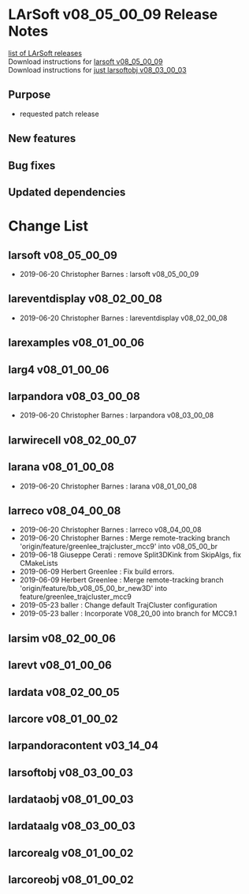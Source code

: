 # LArSoft v08_05_00_09 Release Notes



[list of LArSoft releases](LArSoft_release_list)  
Download instructions for [larsoft v08_05_00_09](http://scisoft.fnal.gov/scisoft/bundles/larsoft/v08_05_00_09/larsoft-v08_05_00_09.html)  
Download instructions for [just larsoftobj v08_03_00_03](http://scisoft.fnal.gov/scisoft/bundles/larsoftobj/v08_03_00_03/larsoftobj-v08_03_00_03.html)

## Purpose

-   requested patch release

## New features

## Bug fixes

## Updated dependencies

# Change List

## larsoft v08_05_00_09

-   2019-06-20 Christopher Barnes : larsoft v08_05_00_09

## lareventdisplay v08_02_00_08

-   2019-06-20 Christopher Barnes : lareventdisplay v08_02_00_08

## larexamples v08_01_00_06

## larg4 v08_01_00_06

## larpandora v08_03_00_08

-   2019-06-20 Christopher Barnes : larpandora v08_03_00_08

## larwirecell v08_02_00_07

## larana v08_01_00_08

-   2019-06-20 Christopher Barnes : larana v08_01_00_08

## larreco v08_04_00_08

-   2019-06-20 Christopher Barnes : larreco v08_04_00_08
-   2019-06-20 Christopher Barnes : Merge remote-tracking branch 'origin/feature/greenlee_trajcluster_mcc9' into v08_05_00_br
-   2019-06-18 Giuseppe Cerati : remove Split3DKink from SkipAlgs, fix CMakeLists
-   2019-06-09 Herbert Greenlee : Fix build errors.
-   2019-06-09 Herbert Greenlee : Merge remote-tracking branch 'origin/feature/bb_v08_05_00_br_new3D' into feature/greenlee_trajcluster_mcc9
-   2019-05-23 baller : Change default TrajCluster configuration
-   2019-05-23 baller : Incorporate V08_20_00 into branch for MCC9.1

## larsim v08_02_00_06

## larevt v08_01_00_06

## lardata v08_02_00_05

## larcore v08_01_00_02

## larpandoracontent v03_14_04

## larsoftobj v08_03_00_03

## lardataobj v08_01_00_03

## lardataalg v08_03_00_03

## larcorealg v08_01_00_02

## larcoreobj v08_01_00_02
